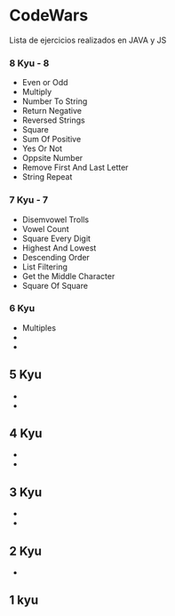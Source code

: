 # CodeWars
Lista de ejercicios realizados en JAVA y JS

### 8 Kyu - 8
- Even or Odd
- Multiply
- Number To String
- Return Negative
- Reversed Strings
- Square
- Sum Of Positive
- Yes Or Not
- Oppsite Number
- Remove First And Last Letter
- String Repeat

### 7 Kyu - 7
- Disemvowel Trolls
- Vowel Count
- Square Every Digit
- Highest And Lowest
- Descending Order
- List Filtering
- Get the Middle Character
- Square Of Square


### 6 Kyu
- Multiples
-
-


5 Kyu
-
-
-


4 Kyu
- 
- 
- 


3 Kyu
- 
- 
- 

2 Kyu
- 
- 

1 kyu
- 

